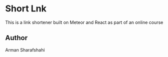 # Short Lnk

This is a link shortener built on Meteor and React as part of an online course

## Author

Arman Sharafshahi
